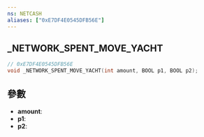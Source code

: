 ```yaml
---
ns: NETCASH
aliases: ["0xE7DF4E0545DFB56E"]
---
```

## _NETWORK_SPENT_MOVE_YACHT

```c
// 0xE7DF4E0545DFB56E
void _NETWORK_SPENT_MOVE_YACHT(int amount, BOOL p1, BOOL p2);
```


## 參數
* **amount**: 
* **p1**: 
* **p2**: 

